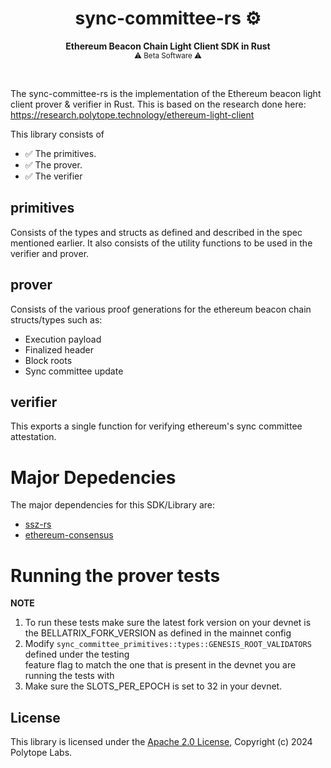# <h1 align="center"> sync-committee-rs ⚙️ </h1>

<p align="center">
    <strong>Ethereum Beacon Chain Light Client SDK in Rust</strong>
    <br />
    <sub> ⚠️ Beta Software ⚠️ </sub>
</p>

<br/>

The sync-committee-rs is the implementation of the Ethereum beacon light client prover & verifier in Rust. This is based on the research done here: https://research.polytope.technology/ethereum-light-client


This library consists of
- ✅ The primitives.
- ✅ The prover.
- ✅ The verifier


## primitives
Consists of the types and structs as defined and described in the spec mentioned earlier. It also consists of the utility functions
to be used in the verifier and prover.

## prover
Consists of the various proof generations for the ethereum beacon chain structs/types such as:

- Execution payload
- Finalized header
- Block roots
- Sync committee update

## verifier
This exports a single function for verifying ethereum's sync committee attestation. 


# Major Depedencies
The major dependencies for this SDK/Library are:

- [ssz-rs](https://github.com/ralexstokes/ssz-rs) 
- [ethereum-consensus](https://github.com/ralexstokes/ethereum-consensus)


# Running the prover tests
**NOTE**
1. To run these tests make sure the latest fork version on your devnet is the BELLATRIX_FORK_VERSION as defined in the mainnet config  
2. Modify `sync_committee_primitives::types::GENESIS_ROOT_VALIDATORS` defined under the testing  
   feature flag to match the one that is present in the devnet you are running the tests with
3. Make sure the SLOTS_PER_EPOCH is set to 32 in your devnet.  


## License
This library is licensed under the [Apache 2.0 License](./LICENSE), Copyright (c) 2024 Polytope Labs.
